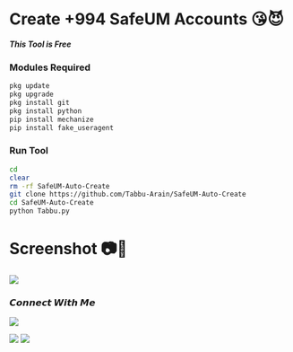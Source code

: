 # Create +994 SafeUM Accounts 😘😈

___This Tool is Free___</br>


 ### Modules Required 
````bash
pkg update
pkg upgrade
pkg install git
pkg install python
pip install mechanize
pip install fake_useragent
````


 ### Run Tool
````bash
cd
clear
rm -rf SafeUM-Auto-Create
git clone https://github.com/Tabbu-Arain/SafeUM-Auto-Create
cd SafeUM-Auto-Create
python Tabbu.py
````

# Screenshot 📷💾
<img src="https://github.com/Tabbu-Arain/SafeUM-Auto-Create/blob/main/photo-collage.png.png" />


<h3 align="left">𝘾𝙤𝙣𝙣𝙚𝙘𝙩 𝙒𝙞𝙩𝙝 𝙈𝙚</h3>

[![](https://img.shields.io/badge/Github-black?logo=Github&logoColor=black&labelColor=white)](https://github.com/Tabbu-Arain)


[![](https://img.shields.io/badge/Facebook-blue?logo=Facebook&logoColor=blue&labelColor=white)](https://www.facebook.com/TabbuArain)
[![](https://img.shields.io/badge/Whatsapp-CHAT-red?logo=Whatsapp&logoColor=Brightgreen&labelColor=white)](https://wa.me/994402197773?text=Hello+MR+YounisðŸ”¥+)

